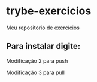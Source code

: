 
# trybe-exercicios

Meu repositorio de exercícios

## Para instalar digite:

Modificação 2 para push

Modificação 3 para pull
